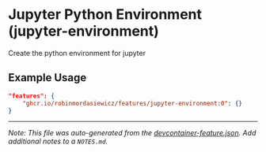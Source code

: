 
# Jupyter Python Environment (jupyter-environment)

Create the python environment for jupyter

## Example Usage

```json
"features": {
    "ghcr.io/robinmordasiewicz/features/jupyter-environment:0": {}
}
```





---

_Note: This file was auto-generated from the [devcontainer-feature.json](https://github.com/robinmordasiewicz/features/blob/main/src/jupyter-environment/devcontainer-feature.json).  Add additional notes to a `NOTES.md`._
